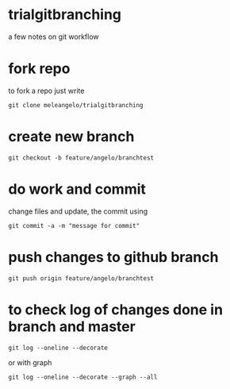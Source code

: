# trialgitbranching

a few notes on git workflow

# fork repo
to fork a repo just write

```
git clone meleangelo/trialgitbranching
```

# create new branch

```
git checkout -b feature/angelo/branchtest
```

# do work and  commit

change files and update, the commit using

```
git commit -a -m "message for commit"
```

# push changes to github branch

```
git push origin feature/angelo/branchtest
```

# to check log of changes done in branch and master

``` 
git log --oneline --decorate
```

or with graph
``` 
git log --oneline --decorate --graph --all
```
